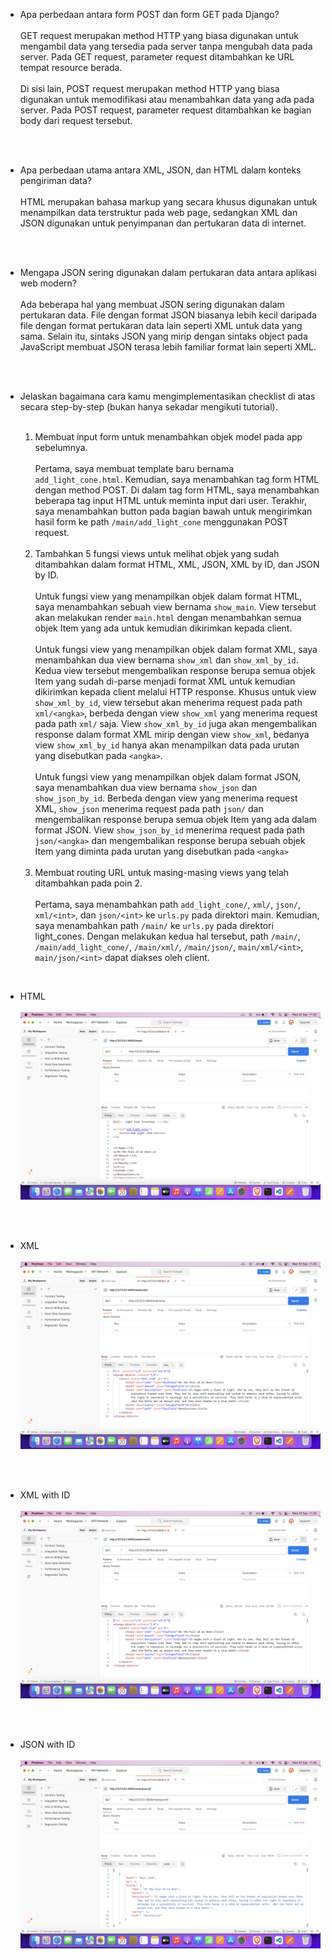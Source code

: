 - Apa perbedaan antara form POST dan form GET pada Django?
  <br><br>
  GET request merupakan method HTTP yang biasa digunakan untuk mengambil data yang tersedia pada server tanpa mengubah data pada server. Pada GET request, parameter request ditambahkan ke URL tempat resource berada.
  <br><br>
  Di sisi lain, POST request merupakan method HTTP yang biasa digunakan untuk memodifikasi atau menambahkan data yang ada pada server. Pada POST request, parameter request ditambahkan ke bagian body dari request tersebut.

<br><br>

- Apa perbedaan utama antara XML, JSON, dan HTML dalam konteks pengiriman data?
  <br><br>
  HTML merupakan bahasa markup yang secara khusus digunakan untuk menampilkan data terstruktur pada web page, sedangkan XML dan JSON digunakan untuk penyimpanan dan pertukaran data di internet.

<br><br>

- Mengapa JSON sering digunakan dalam pertukaran data antara aplikasi web modern?
  <br><br>
  Ada beberapa hal yang membuat JSON sering digunakan dalam pertukaran data. File dengan format JSON biasanya lebih kecil daripada file dengan format pertukaran data lain seperti XML untuk data yang sama. Selain itu, sintaks JSON yang mirip dengan sintaks object pada JavaScript membuat JSON terasa lebih familiar format lain seperti XML.

<br><br>

- Jelaskan bagaimana cara kamu mengimplementasikan checklist di atas secara step-by-step (bukan hanya sekadar mengikuti tutorial).
  <br><br>

  1. Membuat input form untuk menambahkan objek model pada app sebelumnya.
     <br><br>
     Pertama, saya membuat template baru bernama `add_light_cone.html`. Kemudian, saya menambahkan tag form HTML dengan method POST. Di dalam tag form HTML, saya menambahkan beberapa tag input HTML untuk meminta input dari user. Terakhir, saya menambahkan button pada bagian bawah untuk mengirimkan hasil form ke path `/main/add_light_cone` menggunakan POST request.
     <br><br>
  2. Tambahkan 5 fungsi views untuk melihat objek yang sudah ditambahkan dalam format HTML, XML, JSON, XML by ID, dan JSON by ID.
     <br><br>
     Untuk fungsi view yang menampilkan objek dalam format HTML, saya menambahkan sebuah view bernama `show_main`. View tersebut akan melakukan render `main.html` dengan menambahkan semua objek Item yang ada untuk kemudian dikirimkan kepada client.
     <br><br>
     Untuk fungsi view yang menampilkan objek dalam format XML, saya menambahkan dua view bernama `show_xml` dan `show_xml_by_id`. Kedua view tersebut mengembalikan response berupa semua objek Item yang sudah di-parse menjadi format XML untuk kemudian dikirimkan kepada client melalui HTTP response. Khusus untuk view `show_xml_by_id`, view tersebut akan menerima request pada path `xml/<angka>`, berbeda dengan view `show_xml` yang menerima request pada path `xml/` saja. View `show_xml_by_id` juga akan mengembalikan response dalam format XML mirip dengan view `show_xml`, bedanya view `show_xml_by_id` hanya akan menampilkan data pada urutan yang disebutkan pada `<angka>`.
     <br><br>
     Untuk fungsi view yang menampilkan objek dalam format JSON, saya menambahkan dua view bernama `show_json` dan `show_json_by_id`. Berbeda dengan view yang menerima request XML, `show_json` menerima request pada path `json/` dan mengembalikan response berupa semua objek Item yang ada dalam format JSON. View `show_json_by_id` menerima request pada path `json/<angka>` dan mengembalikan response berupa sebuah objek Item yang diminta pada urutan yang disebutkan pada `<angka>`
     <br><br>
  3. Membuat routing URL untuk masing-masing views yang telah ditambahkan pada poin 2.
     <br><br>
     Pertama, saya menambahkan path `add_light_cone/`, `xml/`, `json/`, `xml/<int>`, dan `json/<int>` ke `urls.py` pada direktori main. Kemudian, saya menambahkan path `/main/` ke `urls.py` pada direktori light_cones. Dengan melakukan kedua hal tersebut, path `/main/`, `/main/add_light_cone/`, `/main/xml/`, `/main/json/`, `main/xml/<int>`, `main/json/<int>` dapat diakses oleh client.

<br>

- HTML
  <br><br>
  ![html.png](public/html.png)

  <br><br>

- XML
  <br><br>
  ![xml.png](public/xml.png)

  <br><br>

- XML with ID
  <br><br>
  ![xml_id.png](public/xml_id.png)

  <br><br>

- JSON with ID
  <br><br>
  ![json_id.png](public/json_id.png)
